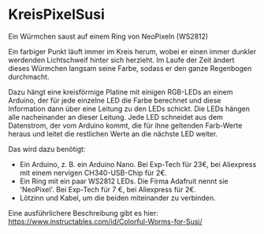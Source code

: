 # KreisPixelSusi
Ein Würmchen saust auf einem Ring von NeoPixeln (WS2812)

Ein farbiger Punkt läuft immer im Kreis herum, wobei er einen immer dunkler werdenden Lichtschweif hinter sich herzieht. Im Laufe der Zeit ändert dieses Würmchen langsam seine Farbe, sodass er den ganze Regenbogen durchmacht.

Dazu hängt eine kreisförmige Platine mit einigen RGB-LEDs an einem Arduino, der für jede einzelne LED die Farbe berechnet und diese Information dann über eine Leitung zu den LEDs schickt. Die LEDs hängen alle nacheinander an dieser Leitung. Jede LED schneidet aus dem Datenstrom, der vom Arduino kommt, die für ihne geltenden Farb-Werte heraus und leitet die restlichen Werte an die nächste LED weiter.

Das wird dazu benötigt:

- Ein Arduino, z. B. ein Arduino Nano. Bei Exp-Tech für 23€, bei Aliexpress mit einem nervigen CH340-USB-Chip für 2€.
- Ein Ring mit ein paar WS2812 LEDs. Die Firma Adafruit nennt sie 'NeoPixel'. Bei Exp-Tech für 7 €, bei Aliexpress für 2€.
- Lötzinn und Kabel, um die beiden miteinander zu verbinden.

Eine ausführlichere Beschreibung gibt es hier: https://www.instructables.com/id/Colorful-Worms-for-Susi/
